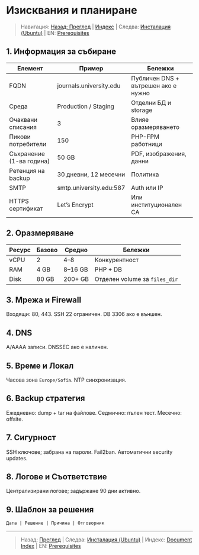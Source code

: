# Изисквания и планиране

> Навигация: [Назад: Преглед](overview.md) | [Индекс](../../README.md#reading-order-document-index) | Следва: [Инсталация (Ubuntu)](install-ubuntu.md) | EN: [Prerequisites](../en/prerequisites.md)

## 1. Информация за събиране
| Елемент | Пример | Бележки |
|--------|--------|---------|
| FQDN | journals.university.edu | Публичен DNS + вътрешен ако е нужно |
| Среда | Production / Staging | Отделни БД и storage |
| Очаквани списания | 3 | Влияе оразмеряването |
| Пикови потребители | 150 | PHP-FPM работници |
| Съхранение (1-ва година) | 50 GB | PDF, изображения, данни |
| Ретенция на backup | 30 дневни, 12 месечни | Политика |
| SMTP | smtp.university.edu:587 | Auth или IP |
| HTTPS сертификат | Let’s Encrypt | Или институционален CA |

## 2. Оразмеряване
| Ресурс | Базово | Средно | Бележки |
|--------|--------|-------|---------|
| vCPU | 2 | 4–8 | Конкурентност |
| RAM | 4 GB | 8–16 GB | PHP + DB |
| Disk | 80 GB | 200+ GB | Отделен volume за `files_dir` |

## 3. Мрежа и Firewall
Входящи: 80, 443. SSH 22 ограничен. DB 3306 ако е външен.

## 4. DNS
A/AAAA записи. DNSSEC ако е наличен.

## 5. Време и Локал
Часова зона `Europe/Sofia`. NTP синхронизация.

## 6. Backup стратегия
Ежедневно: dump + tar на файлове. Седмично: пълен тест. Месечно: offsite.

## 7. Сигурност
SSH ключове; забрана на пароли. Fail2ban. Автоматични security updates.

## 8. Логове и Съответствие
Централизирани логове; задържане 90 дни активно.

## 9. Шаблон за решения
```
Дата | Решение | Причина | Отговорник
```

---
> Назад: [Преглед](overview.md) | Следва: [Инсталация (Ubuntu)](install-ubuntu.md) | Индекс: [Document Index](../../README.md#reading-order-document-index) | EN: [Prerequisites](../en/prerequisites.md)
